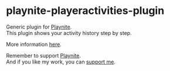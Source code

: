 # playnite-playeractivities-plugin
Generic plugin for [Playnite](https://playnite.link).  
This plugin shows your activity history step by step.  

More information [here](https://playnite.link/forum/thread-1184.html).

Remember to support [Playnite](https://www.patreon.com/playnite).  
And if you like my work, you can [support me](https://www.paypal.me/lacro59).